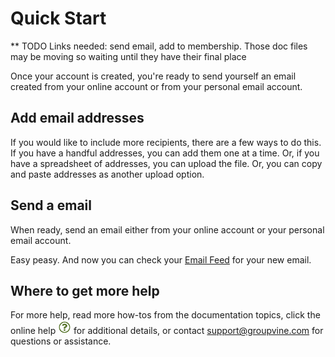 <span id="gv-quick-start"> </span>
# Quick Start

<span class="todo">
** TODO Links needed:  send email, add to membership.  Those doc files may be moving so waiting until they have their final place
</span>

Once your account is created, you're ready to send yourself an email created from your online account or from your personal email account.  

## Add email addresses

If you would like to include more recipients, there are a few ways to do this.  If you have a handful addresses, you can add them one at a time.  Or, if you have a spreadsheet of addresses, you can upload the file.  Or, you can copy and paste addresses as another upload option.

## Send a email

When ready, send an email either from your online account or your personal email account.

Easy peasy.  And now you can check your [Email Feed](/4-feed/1-feedIntro.md) for your new email.

## Where to get more help

For more help, read more how-tos from the documentation topics, click the online help <img src="/docimages/question-icon.png" height="22"> for additional details, or contact support@groupvine.com for questions or assistance.
